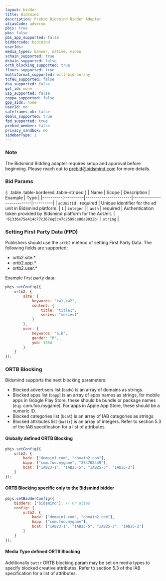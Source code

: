 ```yaml
---
layout: bidder
title: Bidsmind
description: Prebid Bidsmind Bidder Adapter
aliasCode: adverxo
pbjs: true
pbs: false
pbs_app_supported: false
biddercode: bidsmind
userIds:
media_types: banner, native, video
schain_supported: true
dchain_supported: false
ortb_blocking_supported: true
floors_supported: true
multiformat_supported: will-bid-on-any
tcfeu_supported: false
dsa_supported: false
gvl_id: none
usp_supported: false
coppa_supported: false
gpp_sids: none
userId: no
safeframes_ok: false
deals_supported: true
fpd_supported: true
prebid_member: false
privacy_sandbox: no
sidebarType: 1
---
```


### Note

The Bidsmind Bidding adapter requires setup and approval before beginning. Please reach out to <prebid@bidsmind.com> for
more details.

### Bid Params

{: .table .table-bordered .table-striped }
| Name | Scope | Description | Example | Type |
|----------|----------|-----------------------|---------------------------|----------|
| `adUnitId`   | required | Unique identifier for the ad unit in Bidsmind platform. | `1` | `integer` |
| `auth`       | required | Authentication token provided by Bidsmind platform for the AdUnit. | `'61336e75e414c77c367eq5c47c2599ce80a8032b'` | `string` |

### Setting First Party Data (FPD)

Publishers should use the `ortb2` method of setting First Party Data. The following fields are supported:

- ortb2.site.\*
- ortb2.app.\*
- ortb2.user.\*

Example first party data:

```javascript
pbjs.setConfig({
    ortb2: {
        site: {
            keywords: "kw1,kw2",
            content: {
                title: "title1",
                series: "series1"
            }
        },
        user: {
            keywords: "a,b",
            gender: "M",
            yob: 1984
        }
    }
});
```

### ORTB Blocking

Bidsmind supports the next blocking parameters:

- Blocked advertisers list (`badv`) is an array of domains as strings.
- Blocked apps list (`bapp`) is an array of apps names as strings, for mobile apps in Google Play Store, these should be
  bundle or package names (e.g. com.foo.mygame). For apps in Apple App Store, these should be a numeric ID.
- Blocked categories list (`bcat`) is an array of IAB categories as strings.
- Blocked attributes list (`battr`) is an array of integers. Refer to section 5.3 of the IAB specification for a list of
  attributes.

#### Globally defined ORTB Blocking

```javascript
pbjs.setConfig({
    ortb2: {
        badv: ["domain1.com", "domain2.com"],
        bapp: ["com.foo.mygame", "284708449"],
        bcat: ["IAB23-1", "IAB23-5", "IAB25-3", "IAB25-2"]
    }
});
```

#### ORTB Blocking specific only to the Bidsmind bidder

```javascript
pbjs.setBidderConfig({
    bidders: ['bidsmind'], // Or alias
    config: {
        ortb2: {
            badv: ["domain1.com", "domain2.com"],
            bapp: ["com.foo.mygame"],
            bcat: ["IAB23-1", "IAB23-5", "IAB25-3", "IAB25-2"]
        }
    }
});
```

#### Media Type defined ORTB Blocking

Additionally `battr` ORTB blocking param may be set on media types to specify blocked creative
attributes. Refer to section 5.3 of the IAB specification for a list of attributes.
